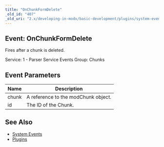 ```yaml
---
title: "OnChunkFormDelete"
_old_id: "407"
_old_uri: "2.x/developing-in-modx/basic-development/plugins/system-events/onchunkformdelete"
---
```


## Event: OnChunkFormDelete

Fires after a chunk is deleted.

Service: 1 - Parser Service Events
Group: Chunks

## Event Parameters

| Name  | Description                         |
| ----- | ----------------------------------- |
| chunk | A reference to the modChunk object. |
| id    | The ID of the Chunk.                |

## See Also

- [System Events](extending-modx/plugins/system-events "System Events")
- [Plugins](extending-modx/plugins "Plugins")
